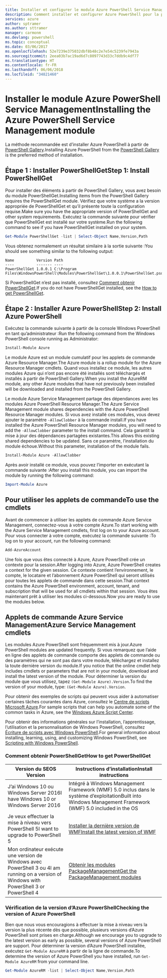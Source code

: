 ```yaml
---
title: Installer et configurer le module Azure PowerShell Service Management | Microsoft Docs
description: Comment installer et configurer Azure PowerShell pour la première utilisation.
services: azure
author: sptramer
ms.author: sttramer
manager: carmonm
ms.devlang: powershell
ms.topic: conceptual
ms.date: 03/06/2017
ms.openlocfilehash: 52e7239e375032dbf8b48c2e7e54c5239fe7943a
ms.sourcegitcommit: 2eea03b7ac19ad6d7c8097743d33c7ddb9c4df77
ms.translationtype: HT
ms.contentlocale: fr-FR
ms.lasthandoff: 06/06/2018
ms.locfileid: "34821460"
---
```

# <a name="installing-the-azure-powershell-service-management-module"></a><span data-ttu-id="139dc-103">Installer le module Azure PowerShell Service Management</span><span class="sxs-lookup"><span data-stu-id="139dc-103">Installing the Azure PowerShell Service Management module</span></span>

<span data-ttu-id="139dc-104">La méthode recommandée est d’installer Azure PowerShell à partir de [PowerShell Gallery](https://www.powershellgallery.com/).</span><span class="sxs-lookup"><span data-stu-id="139dc-104">Installing Azure PowerShell from the [PowerShell Gallery](https://www.powershellgallery.com/) is the preferred method of installation.</span></span>

## <a name="step-1-install-powershellget"></a><span data-ttu-id="139dc-105">Étape 1 : Installer PowerShellGet</span><span class="sxs-lookup"><span data-stu-id="139dc-105">Step 1: Install PowerShellGet</span></span>

<span data-ttu-id="139dc-106">Pour installer des éléments à partir de PowerShell Gallery, vous avez besoin du module PowerShellGet.</span><span class="sxs-lookup"><span data-stu-id="139dc-106">Installing items from the PowerShell Gallery requires the PowerShellGet module.</span></span> <span data-ttu-id="139dc-107">Vérifiez que votre système a la version appropriée de PowerShellGet et qu’il présente toute la configuration requise.</span><span class="sxs-lookup"><span data-stu-id="139dc-107">Make sure you have the appropriate version of PowerShellGet and other system requirements.</span></span> <span data-ttu-id="139dc-108">Exécutez la commande suivante pour vérifier que PowerShellGet est installé sur votre système.</span><span class="sxs-lookup"><span data-stu-id="139dc-108">Run the following command to see if you have PowerShellGet installed on your system.</span></span>

```powershell
Get-Module PowerShellGet -list | Select-Object Name,Version,Path
```

<span data-ttu-id="139dc-109">Vous obtenez normalement un résultat similaire à la sortie suivante :</span><span class="sxs-lookup"><span data-stu-id="139dc-109">You should see something similar to the following output:</span></span>

```
Name          Version Path
----          ------- ----
PowerShellGet 1.0.0.1 C:\Program Files\WindowsPowerShell\Modules\PowerShellGet\1.0.0.1\PowerShellGet.psd1
```

<span data-ttu-id="139dc-110">Si PowerShellGet n’est pas installé, consultez [Comment obtenir PowerShellGet](#how-to-get-powershellget).</span><span class="sxs-lookup"><span data-stu-id="139dc-110">If you do not have PowerShellGet installed, see the [How to get PowerShellGet](#how-to-get-powershellget).</span></span>

## <a name="step-2-install-azure-powershell"></a><span data-ttu-id="139dc-111">Étape 2 : Installer Azure PowerShell</span><span class="sxs-lookup"><span data-stu-id="139dc-111">Step 2: Install Azure PowerShell</span></span>

<span data-ttu-id="139dc-112">Exécutez la commande suivante à partir de la console Windows PowerShell en tant qu’administrateur :</span><span class="sxs-lookup"><span data-stu-id="139dc-112">Run the following command from the Windows PowerShell console running as Administrator:</span></span>

```powershell
Install-Module Azure
```

<span data-ttu-id="139dc-113">Le module Azure est un module cumulatif pour les applets de commande Azure Resource Manager.</span><span class="sxs-lookup"><span data-stu-id="139dc-113">The Azure module is a rollup module for the Azure Resource Manager cmdlets.</span></span> <span data-ttu-id="139dc-114">Quand vous installez ce module, les autres modules Azure qui n’ont pas encore été installés sont téléchargés et installés à partir de PowerShell Gallery.</span><span class="sxs-lookup"><span data-stu-id="139dc-114">When you install the AzureRM module, any other Azure modules that have not previously been installed will be downloaded and installed from the PowerShell Gallery.</span></span>

<span data-ttu-id="139dc-115">Le module Azure Service Management partage des dépendances avec les modules Azure PowerShell Resource Manager.</span><span class="sxs-lookup"><span data-stu-id="139dc-115">The Azure Service Management module shares dependencies with the Azure PowerShell Resource Manager modules.</span></span> <span data-ttu-id="139dc-116">Si vous avez installé ces modules, vous devez ajouter le paramètre `-AllowClobber` à la commande install.</span><span class="sxs-lookup"><span data-stu-id="139dc-116">If you have installed the Azure PowerShell Resource Manager modules, you will need to add the `-AllowClobber` parameter to the install command.</span></span> <span data-ttu-id="139dc-117">Cela garantit la mise à jour des dépendances partagées existantes.</span><span class="sxs-lookup"><span data-stu-id="139dc-117">This allows this existing shared dependencies to be updated.</span></span> <span data-ttu-id="139dc-118">Sans ce paramètre, l’installation du module échoue.</span><span class="sxs-lookup"><span data-stu-id="139dc-118">Without this parameter, installation of the module fails.</span></span>

```powershell
Install-Module Azure -AllowClobber
```

<span data-ttu-id="139dc-119">Après avoir installé ce module, vous pouvez l’importer en exécutant la commande suivante :</span><span class="sxs-lookup"><span data-stu-id="139dc-119">After you install this module, you can import the module by running the following command:</span></span>

```powershell
Import-Module Azure
```

## <a name="to-use-the-cmdlets"></a><span data-ttu-id="139dc-120">Pour utiliser les applets de commande</span><span class="sxs-lookup"><span data-stu-id="139dc-120">To use the cmdlets</span></span>

<span data-ttu-id="139dc-121">Avant de commencer à utiliser les applets de commande Azure Service Management, connectez-vous à votre compte Azure.</span><span class="sxs-lookup"><span data-stu-id="139dc-121">To start working with the Azure Service Management cmdlets, first log on to your Azure account.</span></span> <span data-ttu-id="139dc-122">Pour vous connecter à votre compte, exécutez la commande suivante :</span><span class="sxs-lookup"><span data-stu-id="139dc-122">To log on to your account, run the following command:</span></span>

```powershell
Add-AzureAccount
```

<span data-ttu-id="139dc-123">Une fois que vous êtes connecté à Azure, Azure PowerShell crée un contexte pour la session.</span><span class="sxs-lookup"><span data-stu-id="139dc-123">After logging into Azure, Azure PowerShell creates a context for the given session.</span></span> <span data-ttu-id="139dc-124">Ce contexte contient l’environnement, le compte, le locataire et l’abonnement Azure PowerShell qui seront utilisés pour toutes les applets de commande dans cette session.</span><span class="sxs-lookup"><span data-stu-id="139dc-124">That context contains the Azure PowerShell environment, account, tenant, and subscription that will be used for all cmdlets within that session.</span></span> <span data-ttu-id="139dc-125">Vous êtes maintenant prêt à utiliser les modules ci-dessous.</span><span class="sxs-lookup"><span data-stu-id="139dc-125">Now you are ready to use the modules below.</span></span>

## <a name="azure-service-management-cmdlets"></a><span data-ttu-id="139dc-126">Applets de commande Azure Service Management</span><span class="sxs-lookup"><span data-stu-id="139dc-126">Azure Service Management cmdlets</span></span>

<span data-ttu-id="139dc-127">Les modules Azure PowerShell sont fréquemment mis à jour.</span><span class="sxs-lookup"><span data-stu-id="139dc-127">Azure PowerShell modules are updated frequently.</span></span> <span data-ttu-id="139dc-128">Si vous remarquez que l’aide en ligne des applets de commande comporte des applets de commande ou des paramètres qui ne sont pas dans votre module, téléchargez et installez la toute dernière version du module.</span><span class="sxs-lookup"><span data-stu-id="139dc-128">If you notice that the online cmdlet help includes cmdlets or parameters that are not in your module, download and install the latest version of the module.</span></span> <span data-ttu-id="139dc-129">Pour déterminer la version du module que vous utilisez, tapez `(Get-Module Azure).Version`.</span><span class="sxs-lookup"><span data-stu-id="139dc-129">To find the version of your module, type: `(Get-Module Azure).Version`.</span></span>

<span data-ttu-id="139dc-130">Pour obtenir des exemples de scripts qui peuvent vous aider à automatiser certaines tâches courantes dans Azure, consultez le [Centre de scripts Microsoft Azure](http://www.windowsazure.com/documentation/scripts/).</span><span class="sxs-lookup"><span data-stu-id="139dc-130">For sample scripts that can help you automate some of the common tasks in Azure, see the [Windows Azure Script Center](http://www.windowsazure.com/documentation/scripts/).</span></span>

<span data-ttu-id="139dc-131">Pour obtenir des informations générales sur l’installation, l’apprentissage, l’utilisation et la personnalisation de Windows PowerShell, consultez [Écriture de scripts avec Windows PowerShell](http://go.microsoft.com/fwlink/p/?linkid=320210).</span><span class="sxs-lookup"><span data-stu-id="139dc-131">For general information about installing, learning, using, and customizing Windows PowerShell, see [Scripting with Windows PowerShell](http://go.microsoft.com/fwlink/p/?linkid=320210).</span></span>

### <a name="how-to-get-powershellget"></a><span data-ttu-id="139dc-132">Comment obtenir PowerShellGet</span><span class="sxs-lookup"><span data-stu-id="139dc-132">How to get PowerShellGet</span></span>

|<span data-ttu-id="139dc-133">Version du SE</span><span class="sxs-lookup"><span data-stu-id="139dc-133">OS Version</span></span>|<span data-ttu-id="139dc-134">Instructions d’installation</span><span class="sxs-lookup"><span data-stu-id="139dc-134">Install instructions</span></span>|
|---|---|
|<span data-ttu-id="139dc-135">J’ai Windows 10 ou Windows Server 2016</span><span class="sxs-lookup"><span data-stu-id="139dc-135">I have Windows 10 or Windows Server 2016</span></span>|<span data-ttu-id="139dc-136">Intégré à Windows Management Framework (WMF) 5.0 inclus dans le système d’exploitation</span><span class="sxs-lookup"><span data-stu-id="139dc-136">Built into Windows Management Framework (WMF) 5.0 included in the OS</span></span>|
|<span data-ttu-id="139dc-137">Je veux effectuer la mise à niveau vers PowerShell 5</span><span class="sxs-lookup"><span data-stu-id="139dc-137">I want to upgrade to PowerShell 5</span></span>|[<span data-ttu-id="139dc-138">Installer la dernière version de WMF</span><span class="sxs-lookup"><span data-stu-id="139dc-138">Install the latest version of WMF</span></span>](https://www.microsoft.com/en-us/download/details.aspx?id=54616)|
|<span data-ttu-id="139dc-139">Mon ordinateur exécute une version de Windows avec PowerShell 3 ou 4</span><span class="sxs-lookup"><span data-stu-id="139dc-139">I am running on a version of Windows with PowerShell 3 or PowerShell 4</span></span>|[<span data-ttu-id="139dc-140">Obtenir les modules PackageManagement</span><span class="sxs-lookup"><span data-stu-id="139dc-140">Get the PackageManagement modules</span></span>](http://go.microsoft.com/fwlink/?LinkID=746217)|

<a id="helpmechoose"></a>
### <a name="checking-the-version-of-azure-powershell"></a><span data-ttu-id="139dc-141">Vérification de la version d’Azure PowerShell</span><span class="sxs-lookup"><span data-stu-id="139dc-141">Checking the version of Azure PowerShell</span></span>

<span data-ttu-id="139dc-142">Bien que nous vous encouragions à effectuer la mise à niveau vers la version la plus récente dès que possible, plusieurs versions d’Azure PowerShell sont prises en charge.</span><span class="sxs-lookup"><span data-stu-id="139dc-142">Although we encourage you to upgrade to the latest version as early as possible, several versions of Azure PowerShell are support.</span></span> <span data-ttu-id="139dc-143">Pour déterminer la version d’Azure PowerShell installée, exécutez `Get-Module AzureRM` à partir de la ligne de commande.</span><span class="sxs-lookup"><span data-stu-id="139dc-143">To determine the version of Azure PowerShell you have installed, run `Get-Module AzureRM` from your command line.</span></span>

```powershell
Get-Module AzureRM -list | Select-Object Name,Version,Path
```
